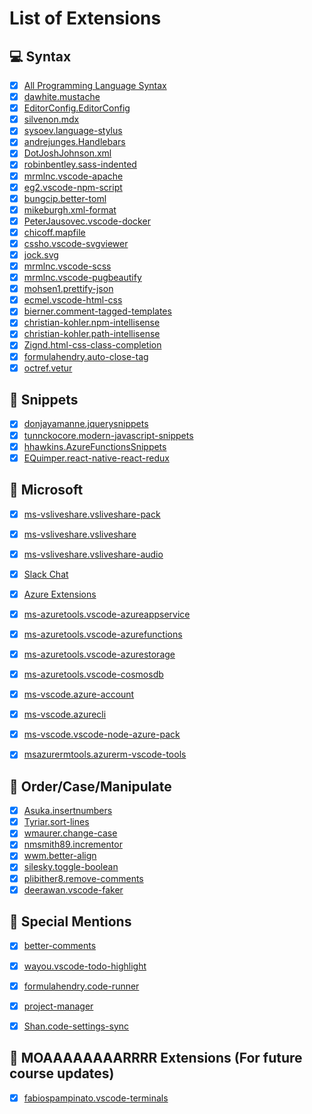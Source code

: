 # List of Extensions

## 💻 Syntax

- [x] [All Programming Language Syntax](https://marketplace.visualstudio.com/search?target=VSCode&category=Programming%20Languages&sortBy=Downloads)
- [x] [dawhite.mustache](https://marketplace.visualstudio.com/items?itemName=dawhite.mustache)
- [x] [EditorConfig.EditorConfig](https://marketplace.visualstudio.com/items?itemName=EditorConfig.EditorConfig)
- [x] [silvenon.mdx](https://marketplace.visualstudio.com/items?itemName=silvenon.mdx)
- [x] [sysoev.language-stylus](https://marketplace.visualstudio.com/items?itemName=sysoev.language-stylus)
- [x] [andrejunges.Handlebars](https://marketplace.visualstudio.com/items?itemName=andrejunges.Handlebars)
- [x] [DotJoshJohnson.xml](https://marketplace.visualstudio.com/items?itemName=DotJoshJohnson.xml)
- [x] [robinbentley.sass-indented](https://marketplace.visualstudio.com/items?itemName=robinbentley.sass-indented)
- [x] [mrmlnc.vscode-apache](https://marketplace.visualstudio.com/items?itemName=mrmlnc.vscode-apache)
- [x] [eg2.vscode-npm-script](https://marketplace.visualstudio.com/items?itemName=eg2.vscode-npm-script)
- [x] [bungcip.better-toml](https://marketplace.visualstudio.com/items?itemName=bungcip.better-toml)
- [x] [mikeburgh.xml-format](https://marketplace.visualstudio.com/items?itemName=mikeburgh.xml-format)
- [x] [PeterJausovec.vscode-docker](https://marketplace.visualstudio.com/items?itemName=PeterJausovec.vscode-docker)
- [x] [chicoff.mapfile](https://marketplace.visualstudio.com/items?itemName=chicoff.mapfile)
- [x] [cssho.vscode-svgviewer](https://marketplace.visualstudio.com/items?itemName=cssho.vscode-svgviewer)
- [x] [jock.svg](https://marketplace.visualstudio.com/items?itemName=jock.svg)
- [x] [mrmlnc.vscode-scss](https://marketplace.visualstudio.com/items?itemName=mrmlnc.vscode-scss)
- [x] [mrmlnc.vscode-pugbeautify](https://marketplace.visualstudio.com/items?itemName=mrmlnc.vscode-pugbeautify)
- [x] [mohsen1.prettify-json](https://marketplace.visualstudio.com/items?itemName=mohsen1.prettify-json)
- [x] [ecmel.vscode-html-css](https://marketplace.visualstudio.com/items?itemName=ecmel.vscode-html-css)
- [x] [bierner.comment-tagged-templates](https://marketplace.visualstudio.com/items?itemName=bierner.comment-tagged-templates)
- [x] [christian-kohler.npm-intellisense](https://marketplace.visualstudio.com/items?itemName=christian-kohler.npm-intellisense)
- [x] [christian-kohler.path-intellisense](https://marketplace.visualstudio.com/items?itemName=christian-kohler.path-intellisense)
- [x] [Zignd.html-css-class-completion](https://marketplace.visualstudio.com/items?itemName=Zignd.html-css-class-completion)
- [x] [formulahendry.auto-close-tag](https://marketplace.visualstudio.com/items?itemName=formulahendry.auto-close-tag)
- [x] [octref.vetur](https://marketplace.visualstudio.com/items?itemName=octref.vetur)

## 🚀 Snippets

- [x] [donjayamanne.jquerysnippets](https://marketplace.visualstudio.com/items?itemName=donjayamanne.jquerysnippets)
- [x] [tunnckocore.modern-javascript-snippets](https://marketplace.visualstudio.com/items?itemName=tunnckocore.modern-javascript-snippets)
- [x] [hhawkins.AzureFunctionsSnippets](https://marketplace.visualstudio.com/items?itemName=hhawkins.AzureFunctionsSnippets)
- [x] [EQuimper.react-native-react-redux](https://marketplace.visualstudio.com/items?itemName=EQuimper.react-native-react-redux)

## 🌋 Microsoft

- [x] [ms-vsliveshare.vsliveshare-pack](https://marketplace.visualstudio.com/items?itemName=ms-vsliveshare.vsliveshare-pack)
- [x] [ms-vsliveshare.vsliveshare](https://marketplace.visualstudio.com/items?itemName=ms-vsliveshare.vsliveshare)
- [x] [ms-vsliveshare.vsliveshare-audio](https://marketplace.visualstudio.com/items?itemName=ms-vsliveshare.vsliveshare-audio)
- [x] [Slack Chat](https://marketplace.visualstudio.com/items?itemName=karigari.chat)
- [x] [Azure Extensions](https://marketplace.visualstudio.com/search?target=VSCode&category=Azure&sortBy=Downloads)
- [x] [ms-azuretools.vscode-azureappservice](https://marketplace.visualstudio.com/items?itemName=ms-azuretools.vscode-azureappservice)
- [x] [ms-azuretools.vscode-azurefunctions](https://marketplace.visualstudio.com/items?itemName=ms-azuretools.vscode-azurefunctions)
- [x] [ms-azuretools.vscode-azurestorage](https://marketplace.visualstudio.com/items?itemName=ms-azuretools.vscode-azurestorage)
- [x] [ms-azuretools.vscode-cosmosdb](https://marketplace.visualstudio.com/items?itemName=ms-azuretools.vscode-cosmosdb)
- [x] [ms-vscode.azure-account](https://marketplace.visualstudio.com/items?itemName=ms-vscode.azure-account)
- [x] [ms-vscode.azurecli](https://marketplace.visualstudio.com/items?itemName=ms-vscode.azurecli)
- [x] [ms-vscode.vscode-node-azure-pack](https://marketplace.visualstudio.com/items?itemName=ms-vscode.vscode-node-azure-pack)
- [x] [msazurermtools.azurerm-vscode-tools](https://marketplace.visualstudio.com/items?itemName=msazurermtools.azurerm-vscode-tools)


## 🚦 Order/Case/Manipulate

- [x] [Asuka.insertnumbers](https://marketplace.visualstudio.com/items?itemName=Asuka.insertnumbers)
- [x] [Tyriar.sort-lines](https://marketplace.visualstudio.com/items?itemName=Tyriar.sort-lines)
- [x] [wmaurer.change-case](https://marketplace.visualstudio.com/items?itemName=wmaurer.change-case)
- [x] [nmsmith89.incrementor](https://marketplace.visualstudio.com/items?itemName=nmsmith89.incrementor)
- [x] [wwm.better-align](https://marketplace.visualstudio.com/items?itemName=wwm.better-align)
- [x] [silesky.toggle-boolean](https://marketplace.visualstudio.com/items?itemName=silesky.toggle-boolean)
- [x] [plibither8.remove-comments](https://marketplace.visualstudio.com/items?itemName=plibither8.remove-comments)
- [x] [deerawan.vscode-faker](https://marketplace.visualstudio.com/items?itemName=deerawan.vscode-faker)

## 🙌 Special Mentions

- [x] [better-comments](https://marketplace.visualstudio.com/items?itemName=aaron-bond.better-comments)
- [x] [wayou.vscode-todo-highlight](https://marketplace.visualstudio.com/items?itemName=wayou.vscode-todo-highlight)
- [x] [formulahendry.code-runner](https://marketplace.visualstudio.com/items?itemName=formulahendry.code-runner)
- [x] [project-manager](https://marketplace.visualstudio.com/items?itemName=alefragnani.project-manager)
- [x] [Shan.code-settings-sync](https://marketplace.visualstudio.com/items?itemName=Shan.code-settings-sync)


## 🤔 MOAAAAAAAARRRR Extensions (For future course updates)

- [x] [fabiospampinato.vscode-terminals](https://marketplace.visualstudio.com/items?itemName=fabiospampinato.vscode-terminals)
